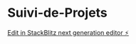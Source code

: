 # Suivi-de-Projets

[Edit in StackBlitz next generation editor ⚡️](https://stackblitz.com/~/github.com/Fredzieg2A/Suivi-de-Projets)